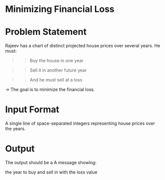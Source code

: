 # Minimizing Financial Loss
# Problem Statement

Rajeev has a chart of distinct projected house prices over several years. He must:

>>Buy the house in one year

>>Sell it in another future year

>>And he must sell at a loss

-> The goal is to minimize the financial loss.

# Input Format
A single line of space-separated integers representing house prices over the years.

# Output 
The output should be a A message showing:

 the year to buy and sell in with the loss value
